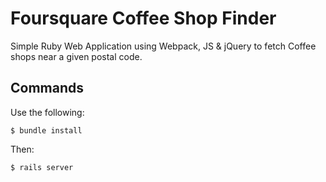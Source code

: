 # Foursquare Coffee Shop Finder
Simple Ruby Web Application using Webpack, JS & jQuery to fetch Coffee shops near a given postal code.

## Commands
Use the following:

```$ bundle install```

Then:

```$ rails server```


